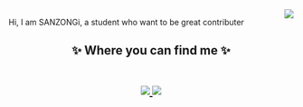 <img align="right" src="https://github-readme-stats.vercel.app/api?username=SANZONGi&show_icons=true&icon_color=CE1D2D&text_color=718096&bg_color=ffffff&hide_title=true" />


Hi, I am SANZONGi, a student who want to be great contributer

<h2 align="center">
✨ Where you can find me ✨
<p align="center">
  <br/>
  <a href="https://space.bilibili.com/15968648">
    <img src="https://img.shields.io/badge/bilibili-@%E7%81%B0%E6%9A%97%E3%81%AE%E4%B8%89-ff69b4">
  </a>
  <a href="https://blog.csdn.net/weixin_45509601">
    <img src="https://img.shields.io/badge/csdn-@%E9%82%A3%E9%A1%B5-red">
  </a>
</p>
</h2>
